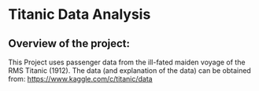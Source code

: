 # Titanic Data Analysis

## Overview of the project:
This Project  uses passenger data from the ill-fated maiden voyage of the RMS Titanic (1912). The data (and explanation of the data) can be obtained from: https://www.kaggle.com/c/titanic/data